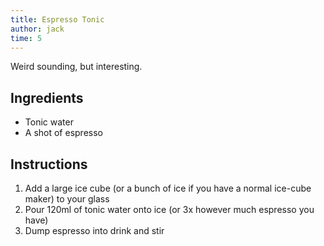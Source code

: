 ```yaml
---
title: Espresso Tonic
author: jack
time: 5
---
```


Weird sounding, but interesting.

<section markdown="1">

## Ingredients

- Tonic water
- A shot of espresso

</section>

## Instructions

1. Add a large ice cube (or a bunch of ice if you have a normal ice-cube maker) to your glass
2. Pour 120ml of tonic water onto ice (or 3x however much espresso you have)
3. Dump espresso into drink and stir
